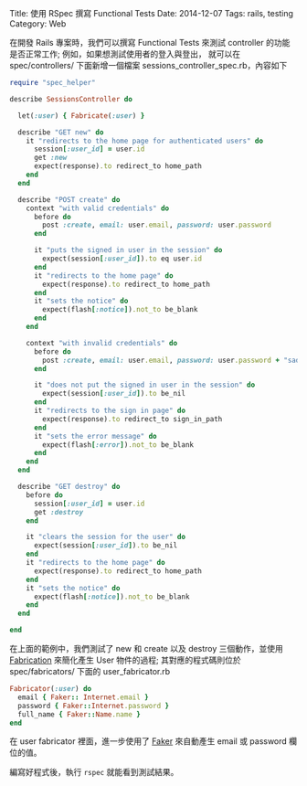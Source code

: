 Title: 使用 RSpec 撰寫 Functional Tests
Date: 2014-12-07
Tags: rails, testing
Category: Web


在開發 Rails 專案時，我們可以撰寫 Functional Tests 來測試
controller 的功能是否正常工作;
例如，如果想測試使用者的登入與登出，
就可以在 spec/controllers/ 下面新增一個檔案
sessions_controller_spec.rb，內容如下

```ruby
require "spec_helper"

describe SessionsController do

  let(:user) { Fabricate(:user) }

  describe "GET new" do
    it "redirects to the home page for authenticated users" do
      session[:user_id] = user.id
      get :new
      expect(response).to redirect_to home_path
    end
  end

  describe "POST create" do
    context "with valid credentials" do
      before do
        post :create, email: user.email, password: user.password
      end

      it "puts the signed in user in the session" do
        expect(session[:user_id]).to eq user.id
      end
      it "redirects to the home page" do
        expect(response).to redirect_to home_path
      end
      it "sets the notice" do
        expect(flash[:notice]).not_to be_blank
      end
    end

    context "with invalid credentials" do
      before do
        post :create, email: user.email, password: user.password + "sadsafds"
      end

      it "does not put the signed in user in the session" do
        expect(session[:user_id]).to be_nil
      end
      it "redirects to the sign in page" do
        expect(response).to redirect_to sign_in_path
      end
      it "sets the error message" do
        expect(flash[:error]).not_to be_blank
      end
    end
  end

  describe "GET destroy" do
    before do
      session[:user_id] = user.id
      get :destroy
    end

    it "clears the session for the user" do
      expect(session[:user_id]).to be_nil
    end
    it "redirects to the home page" do
      expect(response).to redirect_to home_path
    end
    it "sets the notice" do
      expect(flash[:notice]).not_to be_blank
    end
  end

end
```
在上面的範例中，我們測試了 new 和 create 以及 destroy
三個動作，並使用 [Fabrication](http://www.fabricationgem.org/) 來簡化產生 User 物件的過程;
其對應的程式碼則位於 spec/fabricators/
下面的 user_fabricator.rb

```ruby
Fabricator(:user) do
  email { Faker:: Internet.email }
  password { Faker::Internet.password }
  full_name { Faker::Name.name }
end
```

在 user fabricator 裡面，進一步使用了
[Faker](https://github.com/stympy/faker)
來自動產生 email 或 password 欄位的值。

編寫好程式後，執行 `rspec` 就能看到測試結果。
